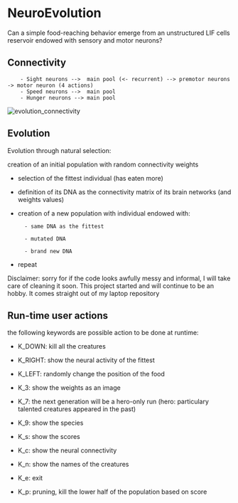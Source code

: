 # NeuroEvolution
Can a simple food-reaching behavior emerge from an unstructured LIF cells reservoir endowed with sensory and motor neurons? 

## Connectivity

        - Sight neurons -->  main pool (<- recurrent) --> premotor neurons -> motor neuron (4 actions)
        - Speed neurons -->  main pool
        - Hunger neurons --> main pool

![evolution_connectivity](https://user-images.githubusercontent.com/70176926/189867206-20418f13-985d-4570-bc37-492dc94efb0d.png)
       
## Evolution

Evolution through natural selection:

creation of an initial population with random connectivity weights
- selection of the fittest individual (has eaten more)
- definition of its DNA as the connectivity matrix of its brain networks (and weights values)
- creation of a new population with individual endowed with:

        - same DNA as the fittest
        
        - mutated DNA
        
        - brand new DNA
        
- repeat


Disclaimer: sorry for if the code looks awfully messy and informal, I will take care of cleaning it soon. This project started and will continue to be an hobby. It comes straight out of my laptop repository 

## Run-time user actions

the following keywords are possible action to be done at runtime:

- K_DOWN: kill all the creatures

- K_RIGHT: show the neural activity of the fittest

- K_LEFT: randomly change the position of the food

- K_3: show the weights as an image

- K_7: the next generation will be a hero-only run (hero: particulary talented creatures appeared in the past)

- K_9: show the species

- K_s: show the scores

- K_c: show the neural connectivity 

- K_n: show the names of the creatures

- K_e: exit

- K_p: pruning, kill the lower half of the population based on score
